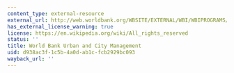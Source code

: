```yaml
---
content_type: external-resource
external_url: http://web.worldbank.org/WBSITE/EXTERNAL/WBI/WBIPROGRAMS/PSGLP/0,,menuPK:461646~pagePK:64156143~piPK:64154155~theSitePK:461606,00.html
has_external_license_warning: true
license: https://en.wikipedia.org/wiki/All_rights_reserved
status: ''
title: World Bank Urban and City Management
uid: d938ac3f-1c5b-4a0d-ab1c-fcb2929bc093
wayback_url: ''
---
```

